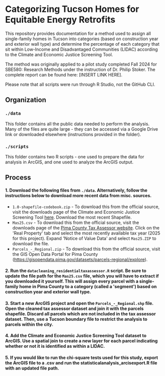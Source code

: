 # Categorizing Tucson Homes for Equitable Energy Retrofits

This repository provides documentation for a method used to assign all single-family homes in Tucson into categories (based on construction year and exterior wall type) and determine the percentage of each category that sit within Low-Income and Disadvantaged Communities (LIDAC) according to the Climate and Economic Justice Screening Tool.

The method was originally applied to a pilot study completed Fall 2024 for SBE580: Research Methods under the instruction of Dr. Philip Stoker. The complete report can be found here: [INSERT LINK HERE].

Please note that all scripts were run through R Studio, not the GitHub CLI.

## Organization

### `./data`
This folder contains all the public data needed to perform the analysis. Many of the files are quite large - they can be accessed via a Google Drive link or downloaded elsewhere (instructions provided in the folder).

### `./scripts`
This folder contains two R scripts - one used to prepare the data for analysis in ArcGIS, and one used to analyze the ArcGIS output.

## Process

#### 1. Download the following files from `./data`. Alternatively, follow the instructions below to download more recent data from misc. sources.
  * `1.0-shapefile-codebook.zip` - To download this from the official source, visit the downloads page of the Climate and Economic Justice Screening Tool [here](https://screeningtool.geoplatform.gov/en/downloads#3/33.47/-97.5). Download the most recent Shapefile.
  * `Mas25.csv` - To download this from the official source, visit the downloads page of the [Pima County Tax Assessor website](https://www.asr.pima.gov/Download?tab=RealProp). Click on the 'Real Property' tab and select the most recently available tax year (2025 for this project). Expand 'Notice of Value Data' and select `Mas25.ZIP` to download the file.
  * `Parcels_-_Regional.zip` - To download this from the official source, visit the GIS Open Data Portal for Pima County (https://gisopendata.pima.gov/datasets/parcels-regional/explore).
#### 2. Run the `datacleaning_residentialtaxassessor.R` script. Be sure to update the file path for the `Mas25.csv` file, which you will have to extract if you downloaded it yourself. This will assign every parcel with a single-family home in Pima County to a category (called a 'segment') based on construction year and exterior wall type.
#### 3. Start a new ArcGIS project and open the `Parcels_-_Regional.shp` file. Open the cleaned tax assessor dataset and join it with the parcels shapefile. Discard all parcels which are not included in the tax assessor dataset. Then, use a Tucson boundary file to restrict the analysis to parcels within the city.
#### 4. Add the Climate and Economic Justice Screening Tool dataset to ArcGIS. Use a spatial join to create a new layer for each parcel indicating whether or not it is identified as within a LIDAC.
#### 5. If you would like to run the chi-square tests used for this study, export the ArcGIS file to a .csv and run the statisticalanalysis_arcisexport.R file with an updated file path.
